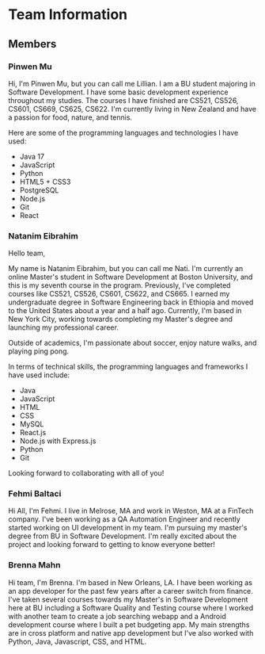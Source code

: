 # Team Information

## Members

### Pinwen Mu

Hi, I'm Pinwen Mu, but you can call me Lillian. I am a BU student majoring in Software Development. I have some basic development experience throughout my studies. The courses I have finished are CS521, CS526, CS601, CS669, CS625, CS622. I'm currently living in New Zealand and have a passion for food, nature, and tennis.

Here are some of the programming languages and technologies I have used:

- Java 17
- JavaScript
- Python
- HTML5 + CSS3
- PostgreSQL
- Node.js
- Git
- React

### Natanim Eibrahim

Hello team,

My name is Natanim Eibrahim, but you can call me Nati. I'm currently an online Master's student in Software Development at Boston University, and this is my seventh course in the program. Previously, I've completed courses like CS521, CS526, CS601, CS622, and CS665. I earned my undergraduate degree in Software Engineering back in Ethiopia and moved to the United States about a year and a half ago. Currently, I'm based in New York City, working towards completing my Master's degree and launching my professional career.

Outside of academics, I'm passionate about soccer, enjoy nature walks, and playing ping pong.

In terms of technical skills, the programming languages and frameworks I have used include:

- Java
- JavaScript
- HTML
- CSS
- MySQL
- React.js
- Node.js with Express.js
- Python
- Git

Looking forward to collaborating with all of you!

### Fehmi Baltaci

Hi All, I'm Fehmi. I live in Melrose, MA and work in Weston, MA at a FinTech company. I've been working as a QA Automation Engineer and recently started working on UI development in my team. I'm pursuing my master's degree from BU in Software Development. I'm really excited about the project and looking forward to getting to know everyone better!

### Brenna Mahn

Hi team, I'm Brenna. I'm based in New Orleans, LA. I have been working as an app developer for the past few years after a career switch from finance. I've taken several courses towards my Master's in Software Development here at BU including a Software Quality and Testing course where I worked with another team to create a job searching webapp and a Android development course where I built a pet budgeting app. My main strengths are in cross platform and native app development but I've also worked with Python, Java, Javascript, CSS, and HTML.
